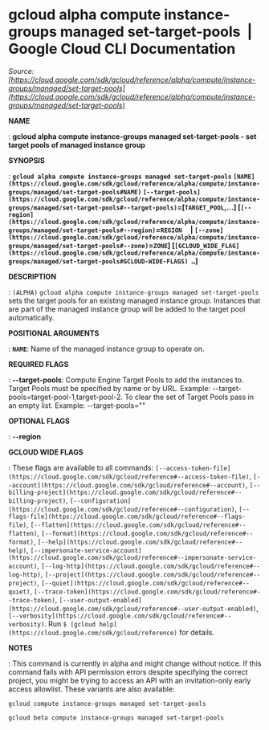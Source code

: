 # gcloud alpha compute instance-groups managed set-target-pools  |  Google Cloud CLI Documentation

*Source: [https://cloud.google.com/sdk/gcloud/reference/alpha/compute/instance-groups/managed/set-target-pools](https://cloud.google.com/sdk/gcloud/reference/alpha/compute/instance-groups/managed/set-target-pools)*

**NAME**

: **gcloud alpha compute instance-groups managed set-target-pools - set target pools of managed instance group**

**SYNOPSIS**

: **`gcloud alpha compute instance-groups managed set-target-pools` `[NAME](https://cloud.google.com/sdk/gcloud/reference/alpha/compute/instance-groups/managed/set-target-pools#NAME)` `[--target-pools](https://cloud.google.com/sdk/gcloud/reference/alpha/compute/instance-groups/managed/set-target-pools#--target-pools)`=[`TARGET_POOL`,…] [`[--region](https://cloud.google.com/sdk/gcloud/reference/alpha/compute/instance-groups/managed/set-target-pools#--region)`=`REGION`     | `[--zone](https://cloud.google.com/sdk/gcloud/reference/alpha/compute/instance-groups/managed/set-target-pools#--zone)`=`ZONE`] [`[GCLOUD_WIDE_FLAG](https://cloud.google.com/sdk/gcloud/reference/alpha/compute/instance-groups/managed/set-target-pools#GCLOUD-WIDE-FLAGS) …`]**

**DESCRIPTION**

: `(ALPHA)` `gcloud alpha compute instance-groups managed
set-target-pools` sets the target pools for an existing managed instance
group. Instances that are part of the managed instance group will be added to
the target pool automatically.

**POSITIONAL ARGUMENTS**

: **`NAME`**:
Name of the managed instance group to operate on.

**REQUIRED FLAGS**

: **--target-pools**:
Compute Engine Target Pools to add the instances to. Target Pools must be
specified by name or by URL. Example:
--target-pools=target-pool-1,target-pool-2. To clear the set of Target Pools
pass in an empty list. Example: --target-pools=""

**OPTIONAL FLAGS**

: **--region**

**GCLOUD WIDE FLAGS**

: These flags are available to all commands: `[--access-token-file](https://cloud.google.com/sdk/gcloud/reference#--access-token-file)`,
`[--account](https://cloud.google.com/sdk/gcloud/reference#--account)`, `[--billing-project](https://cloud.google.com/sdk/gcloud/reference#--billing-project)`,
`[--configuration](https://cloud.google.com/sdk/gcloud/reference#--configuration)`,
`[--flags-file](https://cloud.google.com/sdk/gcloud/reference#--flags-file)`,
`[--flatten](https://cloud.google.com/sdk/gcloud/reference#--flatten)`, `[--format](https://cloud.google.com/sdk/gcloud/reference#--format)`, `[--help](https://cloud.google.com/sdk/gcloud/reference#--help)`, `[--impersonate-service-account](https://cloud.google.com/sdk/gcloud/reference#--impersonate-service-account)`,
`[--log-http](https://cloud.google.com/sdk/gcloud/reference#--log-http)`,
`[--project](https://cloud.google.com/sdk/gcloud/reference#--project)`, `[--quiet](https://cloud.google.com/sdk/gcloud/reference#--quiet)`, `[--trace-token](https://cloud.google.com/sdk/gcloud/reference#--trace-token)`, `[--user-output-enabled](https://cloud.google.com/sdk/gcloud/reference#--user-output-enabled)`,
`[--verbosity](https://cloud.google.com/sdk/gcloud/reference#--verbosity)`.
Run `$ [gcloud help](https://cloud.google.com/sdk/gcloud/reference)` for details.

**NOTES**

: This command is currently in alpha and might change without notice. If this
command fails with API permission errors despite specifying the correct project,
you might be trying to access an API with an invitation-only early access
allowlist. These variants are also available:

```
gcloud compute instance-groups managed set-target-pools
```

```
gcloud beta compute instance-groups managed set-target-pools
```